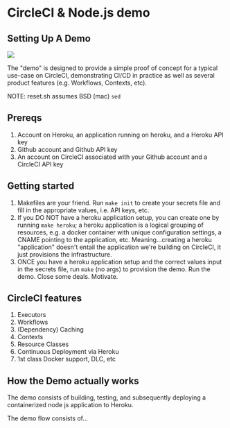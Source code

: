 # CircleCI & Node.js demo

## Setting Up A Demo

<img src="app.gif"/>

The "demo" is designed to provide a simple proof of concept for a typical use-case on CircleCI, demonstrating CI/CD in practice as well as several product features (e.g. Workflows, Contexts, etc).

NOTE: reset.sh assumes BSD (mac) `sed`

## Prereqs

1. Account on Heroku, an application running on heroku, and a Heroku API key
1. Github account and Github API key
1. An account on CircleCI associated with your Github account and a CircleCI API key

## Getting started

1. Makefiles are your friend. Run `make init` to create your secrets file and fill in the appropriate values, i.e. API keys, etc.
1. If you DO NOT have a heroku application setup, you can create one by running `make heroku`; a heroku application is a logical grouping of resources, e.g. a docker container with unique configuration settings, a CNAME pointing to the application, etc. Meaning...creating a heroku "application" doesn't entail the application we're building on CircleCI, it just provisions the infrastructure.
1. ONCE you have a heroku application setup and the correct values input in the secrets file, run `make` (no args) to provision the demo. Run the demo. Close some deals. Motivate.

## CircleCI features
1. Executors
2. Workflows
3. (Dependency) Caching
4. Contexts
5. Resource Classes
6. Continuous Deployment via Heroku
7. 1st class Docker support, DLC, etc

## How the Demo actually works

The demo consists of building, testing, and subsequently deploying a containerized node js application to Heroku.

The demo flow consists of...